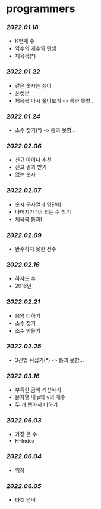 # programmers

### _2022.01.18_
- K번째 수
- 약수의 개수와 덧셈
- 체육복(*)

### _2022.01.22_
- 같은 숫자는 싫어
- 폰켓몬
- 체육복 다시 풀어보기 -> 통과 못함...


### _2022.01.24_
- 소수 찾기(*) -> 통과 못함...

### _2022.02.06_
- 신규 아이디 추천
- 신고 결과 받기
- 없는 숫자 

### _2022.02.07_
- 숫자 문자열과 영단어
- 나머지가 1이 되는 수 찾기
- 체육복 통과!

### _2022.02.09_
- 완주하지 못한 선수

### _2022.02.16_
- 하샤드 수
- 2016년

### _2022.02.21_
- 음양 더하기
- 소수 찾기
- 소수 만들기

### _2022.02.25_
- 3진법 뒤집기(*) -> 통과 못함...

### _2022.03.16_
- 부족한 금액 계산하기
- 문자열 내 p와 y의 개수
- 두 개 뽑아서 더하기

### _2022.06.03_
- 가장 큰 수
- H-Index

### _2022.06.04_
- 위장

### _2022.06.05_
- 타겟 넘버
